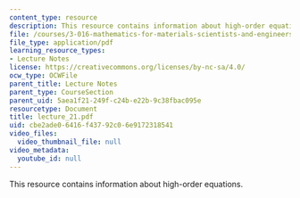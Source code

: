 ```yaml
---
content_type: resource
description: This resource contains information about high-order equations.
file: /courses/3-016-mathematics-for-materials-scientists-and-engineers-fall-2005/cbe2ade06416f43792c06e9172318541_lecture_21.pdf
file_type: application/pdf
learning_resource_types:
- Lecture Notes
license: https://creativecommons.org/licenses/by-nc-sa/4.0/
ocw_type: OCWFile
parent_title: Lecture Notes
parent_type: CourseSection
parent_uid: 5aea1f21-249f-c24b-e22b-9c38fbac095e
resourcetype: Document
title: lecture_21.pdf
uid: cbe2ade0-6416-f437-92c0-6e9172318541
video_files:
  video_thumbnail_file: null
video_metadata:
  youtube_id: null
---
```

This resource contains information about high-order equations.